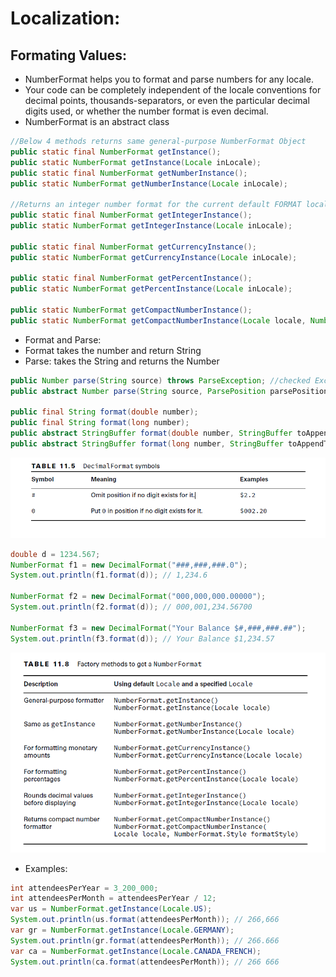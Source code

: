 # Localization:

## Formating Values:

- NumberFormat helps you to format and parse numbers for any locale.
-  Your code can be completely independent of the locale conventions for decimal points, thousands-separators, or even the particular decimal digits used, or whether the number format is even decimal.
- NumberFormat is an abstract class

````java
//Below 4 methods returns same general-purpose NumberFormat Object
public static final NumberFormat getInstance();
public static NumberFormat getInstance(Locale inLocale);
public static final NumberFormat getNumberInstance();
public static NumberFormat getNumberInstance(Locale inLocale);

//Returns an integer number format for the current default FORMAT locale. The returned number format is configured to round floating point numbers to the nearest integer using half-even rounding 
public static final NumberFormat getIntegerInstance();
public static NumberFormat getIntegerInstance(Locale inLocale);

public static final NumberFormat getCurrencyInstance();
public static NumberFormat getCurrencyInstance(Locale inLocale);

public static final NumberFormat getPercentInstance();
public static NumberFormat getPercentInstance(Locale inLocale);

public static NumberFormat getCompactNumberInstance();
public static NumberFormat getCompactNumberInstance(Locale locale, NumberFormat.Style formatStyle);


````


- Format and Parse:
- Format takes the number and return String
- Parse: takes the String and returns the Number
````java
public Number parse(String source) throws ParseException; //checked Exception
public abstract Number parse(String source, ParsePosition parsePosition);

public final String format(double number);
public final String format(long number);
public abstract StringBuffer format(double number, StringBuffer toAppendTo, FieldPosition pos);
public abstract StringBuffer format(long number, StringBuffer toAppendTo, FieldPosition pos);

````

![img.png](img.png)

````java
double d = 1234.567;
NumberFormat f1 = new DecimalFormat("###,###,###.0");
System.out.println(f1.format(d)); // 1,234.6

NumberFormat f2 = new DecimalFormat("000,000,000.00000");
System.out.println(f2.format(d)); // 000,001,234.56700

NumberFormat f3 = new DecimalFormat("Your Balance $#,###,###.##");
System.out.println(f3.format(d)); // Your Balance $1,234.57
````

![img_1.png](img_1.png)


- Examples:
````java
int attendeesPerYear = 3_200_000;
int attendeesPerMonth = attendeesPerYear / 12;
var us = NumberFormat.getInstance(Locale.US);
System.out.println(us.format(attendeesPerMonth)); // 266,666
var gr = NumberFormat.getInstance(Locale.GERMANY);
System.out.println(gr.format(attendeesPerMonth)); // 266.666
var ca = NumberFormat.getInstance(Locale.CANADA_FRENCH);
System.out.println(ca.format(attendeesPerMonth)); // 266 666

````